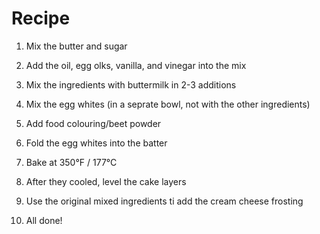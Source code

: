 # Recipe

1. Mix the butter and sugar

2. Add the oil, egg olks, vanilla, and vinegar into the mix

3. Mix the ingredients with buttermilk in 2-3 additions

4. Mix the egg whites (in a seprate bowl, not with the other ingredients)

5. Add food colouring/beet powder

6. Fold the egg whites into the batter

7. Bake at 350°F / 177°C

8. After they cooled, level the cake layers

9. Use the original mixed ingredients ti add the cream cheese frosting

10. All done!